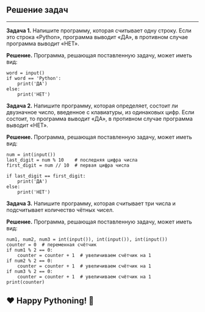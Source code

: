 ## Решение задач
-------------

**Задача 1.** Напишите программу, которая считывает одну строку. Если это строка «Python», программа выводит «ДА», в противном случае программа выводит «НЕТ».

**Решение.** Программа, решающая поставленную задачу, может иметь вид:

    word = input()
    if word == 'Python':
        print('ДА')
    else:
        print('НЕТ')

**Задача 2.** Напишите программу, которая определяет, состоит ли двузначное число, введенное с клавиатуры, из одинаковых цифр. Если состоит, то программа выводит «ДА», в противном случае программа выводит «НЕТ».

**Решение.** Программа, решающая поставленную задачу, может иметь вид:

    num = int(input())
    last_digit = num % 10    # последняя цифра числа
    first_digit = num // 10  # первая цифра числа
    
    if last_digit == first_digit:
        print('ДА')
    else:
        print('НЕТ')

**Задача 3.** Напишите программу, которая считывает три числа и подсчитывает количество чётных чисел.

**Решение.** Программа, решающая поставленную задачу, может иметь вид:

    num1, num2, num3 = int(input()), int(input()), int(input())
    counter = 0  # переменная счётчик
    if num1 % 2 == 0:
        counter = counter + 1  # увеличиваем счётчик на 1
    if num2 % 2 == 0:
        counter = counter + 1  # увеличиваем счётчик на 1
    if num3 % 2 == 0:
        counter = counter + 1  # увеличиваем счётчик на 1
    print(counter)

❤️ Happy Pythoning! 🐍 
-----------------------